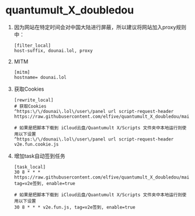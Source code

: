 # quantumult_X_doubledou

1. 因为网站在特定时间会对中国大陆进行屏蔽，所以建议将网站加入proxy规则中：

    ```
    [filter_local]
    host-suffix, dounai.lol, proxy
    ```

2. MITM

    ```
    [mitm]
    hostname= dounai.lol
    ```

3. 获取Cookies

    ```
    [rewrite_local]
    # 获取Cookies
    ^https:\/\/dounai\.lol\/user\/panel url script-request-header https://raw.githubusercontent.com/elfive/quantumult_X_doubledou/main/v2e.fun.cookie.js
    
    # 如果是把脚本下载到 iCloud云盘/Quantumult X/Scripts 文件夹中本地运行则使用以下设置
    ^https:\/\/dounai\.lol\/user\/panel url script-request-header v2e.fun.cookie.js
    ```

4. 增加task自动签到任务

    ```
    [task_local]
    30 8 * * * https://raw.githubusercontent.com/elfive/quantumult_X_doubledou/main/v2e.fun.js, tag=v2e签到, enable=true
    
    # 如果是把脚本下载到 iCloud云盘/Quantumult X/Scripts 文件夹中本地运行则使用以下设置
    30 8 * * * v2e.fun.js, tag=v2e签到, enable=true
    ```

